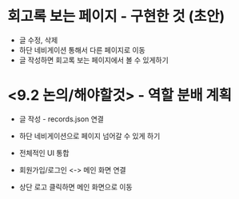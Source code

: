 # 회고록 보는 페이지 - 구현한 것 (초안)

- 글 수정, 삭제
- 하단 네비게이션 통해서 다른 페이지로 이동
- 글 작성하면 회고록 보는 페이지에서 볼 수 있게하기

# <9.2 논의/해야할것> - 역할 분배 계획

- 글 작성 - records.json 연결

- 하단 네비게이션으로 페이지 넘어갈 수 있게 하기

- 전체적인 UI 통합

- 회원가입/로그인 <-> 메인 화면 연결

- 상단 로고 클릭하면 메인 화면으로 이동
